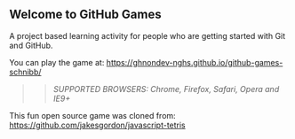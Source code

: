 ## Welcome to GitHub Games

A project based learning activity for people who are getting started with Git and GitHub.

You can play the game at:  https://ghnondev-nghs.github.io/github-games-schnibb/

>> _*SUPPORTED BROWSERS*: Chrome, Firefox, Safari, Opera and IE9+_

This fun open source game was cloned from: https://github.com/jakesgordon/javascript-tetris
